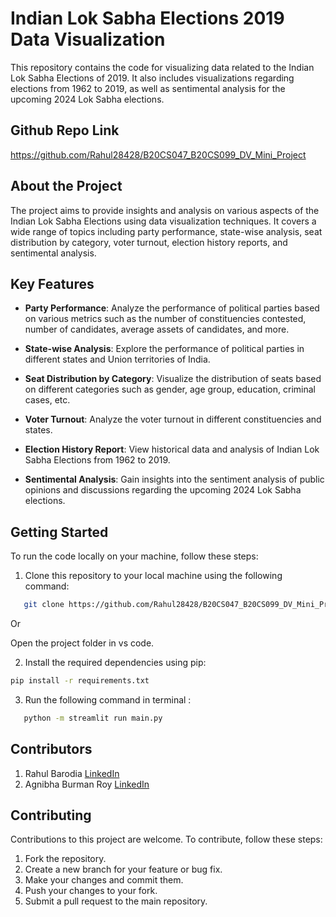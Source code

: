 # Indian Lok Sabha Elections 2019 Data Visualization

This repository contains the code for visualizing data related to the Indian Lok Sabha Elections of 2019. It also includes visualizations regarding elections from 1962 to 2019, as well as sentimental analysis for the upcoming 2024 Lok Sabha elections.

## Github Repo Link 
https://github.com/Rahul28428/B20CS047_B20CS099_DV_Mini_Project

## About the Project

The project aims to provide insights and analysis on various aspects of the Indian Lok Sabha Elections using data visualization techniques. It covers a wide range of topics including party performance, state-wise analysis, seat distribution by category, voter turnout, election history reports, and sentimental analysis.

## Key Features

- **Party Performance**: Analyze the performance of political parties based on various metrics such as the number of constituencies contested, number of candidates, average assets of candidates, and more.
  
- **State-wise Analysis**: Explore the performance of political parties in different states and Union territories of India.

- **Seat Distribution by Category**: Visualize the distribution of seats based on different categories such as gender, age group, education, criminal cases, etc.

- **Voter Turnout**: Analyze the voter turnout in different constituencies and states.

- **Election History Report**: View historical data and analysis of Indian Lok Sabha Elections from 1962 to 2019.

- **Sentimental Analysis**: Gain insights into the sentiment analysis of public opinions and discussions regarding the upcoming 2024 Lok Sabha elections.

## Getting Started

To run the code locally on your machine, follow these steps:

1) Clone this repository to your local machine using the following command:

```bash
   git clone https://github.com/Rahul28428/B20CS047_B20CS099_DV_Mini_Project.git
```
Or 

Open the project folder in vs code.


2) Install the required dependencies using pip:
```bash
pip install -r requirements.txt
```

3) Run the following command in terminal :
```bash
   python -m streamlit run main.py
```


## Contributors
1. Rahul Barodia [LinkedIn](https://www.linkedin.com/in/rahul-barodia/)
2. Agnibha Burman Roy [LinkedIn](https://www.linkedin.com/in/rahul-barodia/](https://www.linkedin.com/in/agnibha-burman-roy-14b423200/))




## Contributing
Contributions to this project are welcome. To contribute, follow these steps:

1. Fork the repository.
2. Create a new branch for your feature or bug fix.
3. Make your changes and commit them.
4. Push your changes to your fork.
5. Submit a pull request to the main repository.







